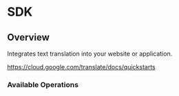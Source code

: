 # SDK

## Overview

Integrates text translation into your website or application.

<https://cloud.google.com/translate/docs/quickstarts>
### Available Operations

